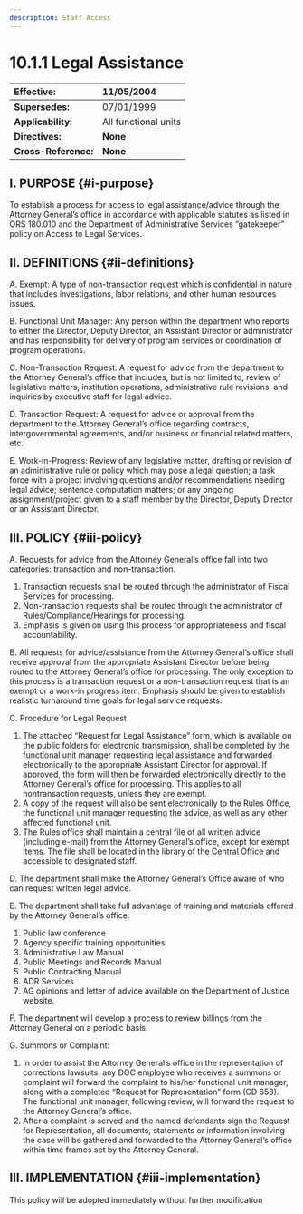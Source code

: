 ```yaml
---
description: Staff Access
---
```


# 10.1.1 Legal Assistance

| **Effective:** | 11/05/2004 |
| :--- | :--- |
| **Supersedes:** | 07/01/1999 |
| **Applicability:** | All functional units |
| **Directives:** | **None** |
| **Cross-Reference:** | **None** |

## I. PURPOSE {#i-purpose}

To establish a process for access to legal assistance/advice through the Attorney General’s office in accordance with applicable statutes as listed in ORS 180.010 and the Department of Administrative Services “gatekeeper” policy on Access to Legal Services.

## II. DEFINITIONS {#ii-definitions}

A. Exempt: A type of non-transaction request which is confidential in nature that includes investigations, labor relations, and other human resources issues.

B. Functional Unit Manager: Any person within the department who reports to either the Director, Deputy Director, an Assistant Director or administrator and has responsibility for delivery of program services or coordination of program operations.

C. Non-Transaction Request: A request for advice from the department to the Attorney General’s office that includes, but is not limited to, review of legislative matters, institution operations, administrative rule revisions, and inquiries by executive staff for legal advice.

D. Transaction Request: A request for advice or approval from the department to the Attorney General’s office regarding contracts, intergovernmental agreements, and/or business or financial related matters, etc.

E. Work-in-Progress: Review of any legislative matter, drafting or revision of an administrative rule or policy which may pose a legal question; a task force with a project involving questions and/or recommendations needing legal advice; sentence computation matters; or any ongoing assignment/project given to a staff member by the Director, Deputy Director or an Assistant Director.

## III. POLICY {#iii-policy}

A. Requests for advice from the Attorney General’s office fall into two categories: transaction and non-transaction.

1. Transaction requests shall be routed through the administrator of Fiscal Services for processing.
2. Non-transaction requests shall be routed through the administrator of Rules/Compliance/Hearings for processing.
3. Emphasis is given on using this process for appropriateness and fiscal accountability.

B. All requests for advice/assistance from the Attorney General’s office shall receive approval from the appropriate Assistant Director before being routed to the Attorney General’s office for processing. The only exception to this process is a transaction request or a non-transaction request that is an exempt or a work-in progress item. Emphasis should be given to establish realistic turnaround time goals for legal service requests.

C. Procedure for Legal Request

1. The attached “Request for Legal Assistance” form, which is available on the public folders for electronic transmission, shall be completed by the functional unit manager requesting legal assistance and forwarded electronically to the appropriate Assistant Director for approval. If approved, the form will then be forwarded electronically directly to the Attorney General’s office for processing. This applies to all nontransaction requests, unless they are exempt.
2. A copy of the request will also be sent electronically to the Rules Office, the functional unit manager requesting the advice, as well as any other affected functional unit.
3. The Rules office shall maintain a central file of all written advice \(including e-mail\) from the Attorney General’s office, except for exempt items. The file shall be located in the library of the Central Office and accessible to designated staff.

D. The department shall make the Attorney General’s Office aware of who can request written legal advice.

E. The department shall take full advantage of training and materials offered by the Attorney General’s office:

1. Public law conference
2. Agency specific training opportunities
3. Administrative Law Manual
4. Public Meetings and Records Manual
5. Public Contracting Manual
6. ADR Services
7. AG opinions and letter of advice available on the Department of Justice website.

F. The department will develop a process to review billings from the Attorney General on a periodic basis.

G. Summons or Complaint:

1. In order to assist the Attorney General’s office in the representation of corrections lawsuits, any DOC employee who receives a summons or complaint will forward the complaint to his/her functional unit manager, along with a completed “Request for Representation” form \(CD 658\). The functional unit manager, following review, will forward the request to the Attorney General’s office.
2. After a complaint is served and the named defendants sign the Request for Representation, all documents, statements or information involving the case will be gathered and forwarded to the Attorney General’s office within time frames set by the Attorney General.

## III. IMPLEMENTATION {#iii-implementation}

This policy will be adopted immediately without further modification

